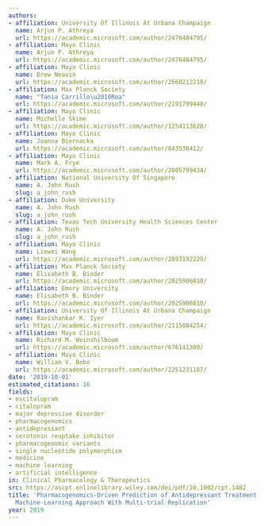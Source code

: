 ```yaml
---
authors:
- affiliation: University Of Illinois At Urbana Champaign
  name: Arjun P. Athreya
  url: https://academic.microsoft.com/author/2476484795/
- affiliation: Mayo Clinic
  name: Arjun P. Athreya
  url: https://academic.microsoft.com/author/2476484795/
- affiliation: Mayo Clinic
  name: Drew Neavin
  url: https://academic.microsoft.com/author/2660212210/
- affiliation: Max Planck Society
  name: "Tania Carrillo\u2010Roa"
  url: https://academic.microsoft.com/author/2191799440/
- affiliation: Mayo Clinic
  name: Michelle Skime
  url: https://academic.microsoft.com/author/1254113628/
- affiliation: Mayo Clinic
  name: Joanna Biernacka
  url: https://academic.microsoft.com/author/843538412/
- affiliation: Mayo Clinic
  name: Mark A. Frye
  url: https://academic.microsoft.com/author/2005799434/
- affiliation: National University Of Singapore
  name: A. John Rush
  slug: a_john_rush
- affiliation: Duke University
  name: A. John Rush
  slug: a_john_rush
- affiliation: Texas Tech University Health Sciences Center
  name: A. John Rush
  slug: a_john_rush
- affiliation: Mayo Clinic
  name: Liewei Wang
  url: https://academic.microsoft.com/author/2893192229/
- affiliation: Max Planck Society
  name: Elisabeth B. Binder
  url: https://academic.microsoft.com/author/2025906810/
- affiliation: Emory University
  name: Elisabeth B. Binder
  url: https://academic.microsoft.com/author/2025906810/
- affiliation: University Of Illinois At Urbana Champaign
  name: Ravishankar K. Iyer
  url: https://academic.microsoft.com/author/2115084254/
- affiliation: Mayo Clinic
  name: Richard M. Weinshilboum
  url: https://academic.microsoft.com/author/676141300/
- affiliation: Mayo Clinic
  name: William V. Bobo
  url: https://academic.microsoft.com/author/2251231187/
date: '2019-10-01'
estimated_citations: 16
fields:
- escitalopram
- citalopram
- major depressive disorder
- pharmacogenomics
- antidepressant
- serotonin reuptake inhibitor
- pharmacogenomic variants
- single nucleotide polymorphism
- medicine
- machine learning
- artificial intelligence
in: Clinical Pharmacology & Therapeutics
src: https://ascpt.onlinelibrary.wiley.com/doi/pdf/10.1002/cpt.1482
title: 'Pharmacogenomics-Driven Prediction of Antidepressant Treatment Outcomes: A
  Machine-Learning Approach With Multi-trial Replication'
year: 2019
---
```

